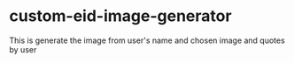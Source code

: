 # custom-eid-image-generator
This is generate the image from user's name and chosen image and quotes by user 
